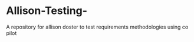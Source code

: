 # Allison-Testing-
A repository for allison doster to test requirements methodologies using co pilot 
